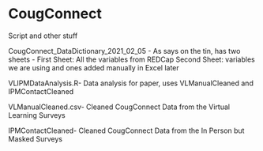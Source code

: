 # CougConnect
Script and other stuff

CougConnect_DataDictionary_2021_02_05 - As says on the tin, has two sheets - 
  First Sheet: All the variables from REDCap
  Second Sheet: variables we are using and ones added manually in Excel later 
  
VLIPMDataAnalysis.R- Data analysis for paper, uses VLManualCleaned and IPMContactCleaned

VLManualCleaned.csv- Cleaned CougConnect Data from the Virtual Learning Surveys

IPMContactCleaned- Cleaned CougConnect Data from the In Person but Masked Surveys
